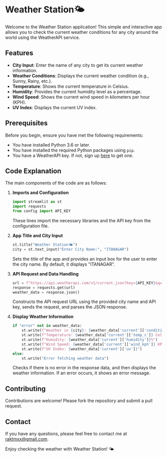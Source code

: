 # Weather Station🌤️

Welcome to the Weather Station application! This simple and interactive app allows you to check the current weather conditions for any city around the world using the WeatherAPI service.

## Features

- **City Input**: Enter the name of any city to get its current weather information.
- **Weather Conditions**: Displays the current weather condition (e.g., Sunny, Rainy, etc.).
- **Temperature**: Shows the current temperature in Celsius.
- **Humidity**: Provides the current humidity level as a percentage.
- **Wind Speed**: Shows the current wind speed in kilometers per hour (KPH).
- **UV Index**: Displays the current UV index.

## Prerequisites

Before you begin, ensure you have met the following requirements:

- You have installed Python 3.6 or later.
- You have installed the required Python packages using `pip`.
- You have a WeatherAPI key. If not, sign up [here](https://www.weatherapi.com/signup.aspx) to get one.


## Code Explanation

The main components of the code are as follows:

1. **Imports and Configuration**

   ```python
   import streamlit as st
   import requests
   from config import API_KEY
   ```

   These lines import the necessary libraries and the API key from the configuration file.

2. **App Title and City Input**

   ```python
   st.title("Weather Station🌤️")
   city = st.text_input("Enter City Name:", "ITANAGAR")
   ```

   Sets the title of the app and provides an input box for the user to enter the city name. By default, it displays "ITANAGAR".

3. **API Request and Data Handling**

   ```python
   url = f"https://api.weatherapi.com/v1/current.json?key={API_KEY}&q={city}"
   response = requests.get(url)
   weather_data = response.json()
   ```

   Constructs the API request URL using the provided city name and API key, sends the request, and parses the JSON response.

4. **Display Weather Information**

   ```python
   if "error" not in weather_data:
       st.write(f"Weather in {city}: {weather_data['current']['condition']['text']}")
       st.write(f"Temperature: {weather_data['current']['temp_c']} Celsius")
       st.write(f"Humidity: {weather_data['current']['humidity']}%")
       st.write(f"Wind Speed: {weather_data['current']['wind_kph']} KPH")
       st.write(f"UV Index: {weather_data['current']['uv']}")
   else:
       st.write("Error fetching weather data")
   ```

   Checks if there is no error in the response data, and then displays the weather information. If an error occurs, it shows an error message.

## Contributing

Contributions are welcome! Please fork the repository and submit a pull request.

## Contact

If you have any questions, please feel free to contact me at raktmxx@gmail.com.

Enjoy checking the weather with Weather Station! 🌤️

